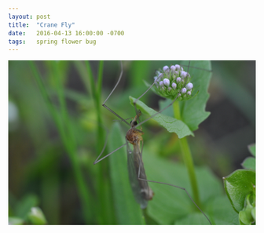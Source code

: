 ```yaml
---
layout: post
title:  "Crane Fly"
date:   2016-04-13 16:00:00 -0700
tags:   spring flower bug
---
```


![Spider and Bee](/assets/crane-fly.png)